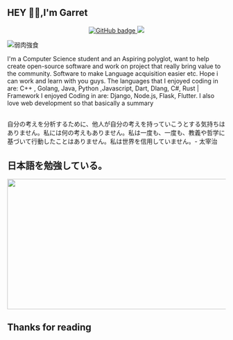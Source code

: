 ## HEY 👋🏾,I'm Garret



<p align="center">
  <a href="https://github.com/garrettomlin?tab=followers">
    <img src="https://img.shields.io/github/followers/garrettomlin?label=Followers&logo=GitHub&style=for-the-badge" alt="GitHub badge" />
  </a>
  <a href="http://twitter.com/garrettomlin">
    <img src="https://img.shields.io/twitter/follow/garrettomlin?label=Twitter&logo=twitter&style=for-the-badge" />
  </a>

</p>



<p align="center">

  ![弱肉強食](https://user-images.githubusercontent.com/65048014/87257257-43ffdb80-c45f-11ea-9f90-ef56d0b04907.png)
  
I'm a Computer Science student and an Aspiring polyglot, want to help create open-source software and work on project that really bring value to the community. Software to make Language acquisition easier etc. Hope i can work and learn with you guys. The languages that I enjoyed coding in are: C++ , Golang, Java, Python ,Javascript, Dart, Dlang, C#, Rust | Framework I enjoyed Coding in are: Django, Node.js, Flask, Flutter. I also love web development so that basically a summary

##

自分の考えを分析するために、他人が自分の考えを持っていこうとする気持ちはありません。私には何の考えもありません。私は一度も、一度も、教義や哲学に基づいて行動したことはありません。私は世界を信用していません。- 太宰治
##

 ## 日本語を勉強している。
 
 
<p float="center">
<img  src="https://media1.tenor.com/images/ac06e3160e95dba1d7bdb6a08cb5e68c/tenor.gif?itemid=20174573" width="1000" height="300" />

 </p>
</p>
 
 
 
 ##
 
 

 
 ## Thanks for reading
 


